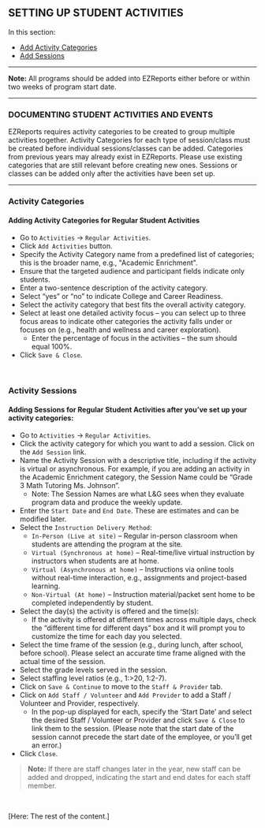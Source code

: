 ## SETTING UP STUDENT ACTIVITIES 

In this section:  
- [Add Activity Categories](#activity-categories) 
- [Add Sessions](#activity-sessions)  

***

**Note:** All programs should be added into EZReports either before or within two weeks of program start date.

***

### DOCUMENTING STUDENT ACTIVITIES AND EVENTS
EZReports requires activity categories to be created to group multiple activities together. Activity Categories for each type of session/class must be created before individual sessions/classes can be added. Categories from previous years may already exist in EZReports. Please use existing categories that are still relevant before creating new ones. Sessions or classes can be added only after the activities have been set up.

***

### Activity Categories
#### Adding Activity Categories for Regular Student Activities
- Go to `Activities` &rightarrow; `Regular Activities`.
- Click `Add Activities` button.
- Specify the Activity Category name from a predefined list of categories; this is the broader name, e.g., "Academic Enrichment". 
- Ensure that the targeted audience and participant fields indicate only students.
- Enter a two-sentence description of the activity category.
- Select “yes” or “no” to indicate College and Career Readiness.
- Select the activity category that best fits the overall activity category.
- Select at least one detailed activity focus – you can select up to three focus areas to indicate other categories the activity falls under or focuses on (e.g., health and wellness and career exploration).
    - Enter the percentage of focus in the activities – the sum should equal 100%. 
- Click `Save & Close`.

<br>

### Activity Sessions
#### Adding Sessions for Regular Student Activities after you’ve set up your activity categories:
- Go to `Activities` &rightarrow; `Regular Activities`.
- Click the activity category for which you want to add a session. Click on the `Add Session` link. 
- Name the Activity Session with a descriptive title, including if the activity is virtual or asynchronous. For example, if you are adding an activity in the Academic Enrichment category, the Session Name could be “Grade 3 Math Tutoring Ms. Johnson”. 
    - Note: The Session Names are what L&G sees when they evaluate program data and produce the weekly update.
- Enter the `Start Date` and `End Date`. These are estimates and can be modified later.
- Select the `Instruction Delivery Method`:
    - `In-Person (Live at site)` – Regular in-person classroom when students are attending the program at the site.
    - `Virtual (Synchronous at home)` – Real-time/live virtual instruction by instructors when students are at home.
    - `Virtual (Asynchronous at home)` – Instructions via online tools without real-time interaction, e.g., assignments and project-based learning.
    - `Non-Virtual (At home)` – Instruction material/packet sent home to be completed independently by student.
- Select the day(s) the activity is offered and the time(s):
    - If the activity is offered at different times across multiple days, check the “different time for different days” box and it will prompt you to customize the time for each day you selected.
- Select the time frame of the session (e.g., during lunch, after school, before school). Please select an accurate time frame aligned with the actual time of the session.
- Select the grade levels served in the session.
- Select staffing level ratios (e.g., 1:>20, 1:2-7).
- Click on `Save & Continue` to move to the `Staff & Provider` tab.
- Click on `Add Staff / Volunteer` and `Add Provider` to add a Staff / Volunteer and Provider, respectively.
    - In the pop-up displayed for each, specify the ‘Start Date’ and select the desired Staff / Volunteer or Provider and click `Save & Close` to link them to the session. (Please note that the start date of the session cannot precede the start date of the employee, or you’ll get an error.)
- Click `Close`.
> **Note:** If there are staff changes later in the year, new staff can be added and dropped, indicating the start and end dates for each staff member. 

<br>

[Here: The rest of the content.]
